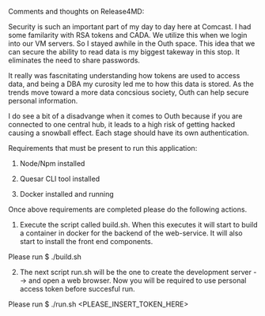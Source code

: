Comments and thoughts on Release4MD:

Security is such an important part of my day to day here at Comcast. I had some familarity with RSA tokens and CADA. We utilize this when we login into our VM servers. So I stayed awhile in the Outh space. This idea that we can secure the ability to read data is my biggest takeway in this stop. It eliminates the need to share passwords.


It really was fascnitating understanding how tokens are used to access data, and being a DBA my curosity led me to how this data is stored. As the trends move toward a more data concsious society, Outh can help secure personal information.

I do see a bit of a disadvange when it comes to Outh because if you are connected to one central hub, it leads to a high risk of getting hacked causing a snowball effect. Each stage should have its own authentication.




Requirements that must be present to run this application:

1. Node/Npm installed

2. Quesar CLI tool installed

3. Docker installed and running


Once above requirements are completed please do the following actions.

1. Execute the script called build.sh. When this executes it will start to build a container in docker for the backend of the web-service. It will also start to install the front end components.

Please run  $ ./build.sh


2. The next script run.sh will be the one to create the development server --> and open a web browser. Now you will be required to use personal access token before succesful run.

Please run $ ./run.sh <PLEASE_INSERT_TOKEN_HERE>

